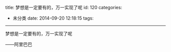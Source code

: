 title: 梦想是一定要有的，万一实现了呢
id: 120
categories:
  - 未分类
date: 2014-09-20 12:18:15
tags:
---

梦想是一定要有的，万一实现了呢

——阿里巴巴